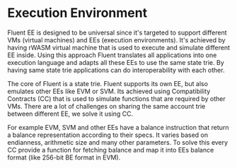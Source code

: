 # Execution Environment

Fluent EE is designed to be universal since it's targeted to support different VMs (virtual machines) and EEs (execution environments).
It's achieved by having rWASM virtual machine that is used to execute and simulate different EE inside.
Using this approach Fluent translates all applications into one execution language and adapts all these EEs to use the same state trie.
By having same state trie applications can do interoperability with each other.

The core of Fluent is a state trie.
Fluent supports its own EE, but also emulates other EEs like EVM or SVM.
Its achieved using Compatibility Contracts (CC) that is used to simulate functions that are required by other VMs.
There are a lot of challenges on sharing the same account trie between different EE, we solve it using CC.

For example EVM, SVM and other EEs have a balance instruction that return a balance representation according to their specs.
It varies based on endianness, arithmetic size and many other parameters.
To solve this every CC provide a function for fetching balance and map it into EEs balance format (like 256-bit BE format in EVM).